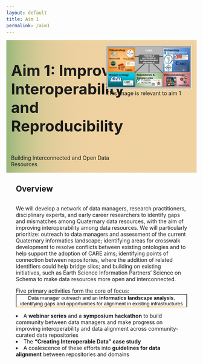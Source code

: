 ```yaml
---
layout: default
title: Aim 1
permalink: /aim1
---
```


<style>
  @media print, screen and (max-width:480px) {
   #heading-left {
      padding-bottom: 0%;
      }
}
  
.collapse {
  display: none;
  top: 63px;
  z-index:10000;
  box-shadow: 0px 8px 16px 0px rgba(0,0,0,0.2);
  margin-bottom:5%;
}

.show {
  display: grid;
  grid-template-rows: auto;
  
}

  .bttn {
  background-color:transparent;
  cursor:pointer;
  border-bottom:1px solid #ec970b;
  }
  .bttn_show {
  border: 2.5px solid #ec970b;
  }
  </style>
<div class="text-block-main" style="display:grid;grid-template-columns: auto">
  
<div class="text-block-right" style="display:grid;grid-template-columns:repeat(auto-fit, minmax(200px, 1fr));background-image:linear-gradient(to left, #f0d2a1, 90%, #97b779);padding:0;align-content:center;" id="headingblock">
    <div class="text-block-right" style="display:grid;grid-template-rows:auto auto;background-color:transparent;padding-left:5%;align-content:center;width:95%;" id="heading-left">
      <h1 style="font-size:40px;"> Aim 1: Improve Interoperability and Reproducibility </h1>
      <p style="align-self:start;padding-top:10px;" id="describe">Building Interconnected and Open Data Resources</p>
    </div>
    <div class="text-block-right" style="background-color:transparent;padding-left:0;float:right;justify-self:end;max-width:460px; margin-right:5%; margin-left: 5%; width: 90%;" id="heading-image">
      <figure style="margin-left:0px;margin-right:0px;" id="stakes">
        <img src="./images/fairos-stakeholders.jpg" alt="Stakeholders" style="width:100%">
        <figcaption>This image is relevant to aim 1 </figcaption>
      </figure>
    </div>
  </div>
  <div class="text-block-right" style="display:grid;grid-template-rows: auto auto;width:90%;padding-right:5%;padding-left:5%;">
    <h2>Overview</h2>
    <div>
      <p>We will develop a network of data managers, research practitioners, disciplinary experts, and early career researchers to  identify gaps and mismatches among Quaternary data resources, with the aim of improving interoperability among data resources. We will particularly prioritize: outreach to data managers and assessment of the current Quaternary informatics landscape; identifying areas for crosswalk development to resolve conflicts  between existing ontologies and to help support the adoption of CARE aims; identifying points of connection between repositories, where the addition of related identifiers could help bridge silos; and building on existing initiatives, such as Earth Science Information Partners’ Science on Schema to make data resources more open and interconnected.  </p>
      <p>Five primary activities form the core of focus: 
        <button class="bttn" id="info-landscape" onclick="Func_infolandscape()">Data manager outreach and an <strong>informatics landscape analysis</strong>, identifying gaps and opportunities for alignment in existing  infrastructures </button>
        <div class="collapse" id="readMore_info-landscape">
          <div class="read-more-content" style="width:90%;padding-left:5%;padding-right:5%;padding-top:2%;padding-bottom:2%;">
          <p>The aim of this analysis is to map the current Quaternary informatics landscape, evaluate current interoperability efforts, and recommend best practices going forward. Webinar discussions and symposia hackathons will be used to  better understand how data managers are using metadata standards and curating data. We will additionally conduct a structured evaluation of three widely used data resources spanning different data domains: Global Biodiversity Information Facility (GBIF),  the Open Context archaeological repository, and Neotoma Paleoecology Database. This evaluation approach will be grounded in prior informatics research on  metadata crosswalking and integration. We will evaluate 1) the semantic  <i>coverage</i> of each repository (e.g. what data elements are captured by each repository, and what are the  specific meanings of those elements?); 2) points of <i>convergence and conflict</i> between repositories (e.g. what data elements overlap and which are fundamentally mismatched?); 3) the <i>completeness</i> of records within repositories; and finally, 4) points for further curatorial intervention—places where additional data curation could make records more accessible or interoperable. </p>
          </div>
        </div>
        <li>A <strong>webinar series</strong> and a <strong>symposium hackathon</strong> to  build community between data managers and make progress on improving interoperability and data alignment across community-curated data repositories</li>
          <li>The <strong>“Creating Interoperable Data” case study</strong></li>
          <li>A coalescence of these efforts into <strong>guidelines for data alignment</strong> between repositories and domains</li>
 </p>
    </div>
  </div>
</div>

<script>
function Func_infolandscape() {
  document.getElementById("readMore_info-landscape").classList.toggle("show");
  document.getElementById("info-landscape").classList.toggle("bttn_show");
}


</script>
